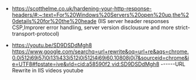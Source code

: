 + https://scotthelme.co.uk/hardening-your-http-response-headers/#:~:text=For%20Windows%20Servers%20open%20up,the%20details%20for%20the%20heade (IIS server header responses CSP,Improrer error handling, server version disclousure and more strict-transport-protocol)

+ https://youtu.be/SD9DSDdMgh8
https://www.google.com/searchq=url+rewrite&oq=url+re&aqs=chrome.0.0i512j69i57j0i131i433i512j0i512l4j69i60.10808j0j7&sourceid=chrome&ie=UTF8#fpstate=ive&vld=cid:a58590f2,vid:SD9DSDdMgh8  ------URL Rewrite in IIS videos youtube

